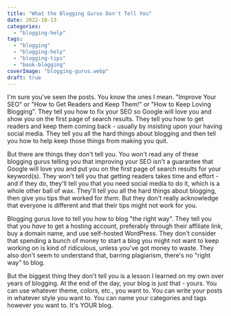 ```yaml
---
title: "What the Blogging Gurus Don't Tell You"
date: 2022-10-13
categories: 
  - "blogging-help"
tags: 
  - "blogging"
  - "blogging-help"
  - "blogging-tips"
  - "book-blogging"
coverImage: "blogging-gurus.webp"
draft: true
---
```


I'm sure you've seen the posts. You know the ones I mean. "Improve Your SEO" or "How to Get Readers and Keep Them!" or "How to Keep Loving Blogging". They tell you how to fix your SEO so Google will love you and show you on the first page of search results. They tell you how to get readers and keep them coming back - usually by insisting upon your having social media. They tell you all the hard things about blogging and then tell you how to help keep those things from making you quit.

But there are things they don't tell you. You won't read any of these blogging gurus telling you that improving your SEO isn't a guarantee that Google will love you and put you on the first page of search results for your keyword(s). They won't tell you that getting readers takes time and effort - and if they do, they'll tell you that you need social media to do it, which is a whole other ball of wax. They'll tell you all the hard things about blogging, then give you tips that worked for _them_. But they don't really acknowledge that everyone is different and that their tips might not work for you.

Blogging gurus love to tell you how to blog "the right way". They tell you that you _have_ to get a hosting account, preferably through their affiliate link, buy a domain name, and use self-hosted WordPress. They don't consider that spending a bunch of money to start a blog you might not want to keep working on is kind of ridiculous, unless you've got money to waste. They also don't seem to understand that, barring plagiarism, there's no "right way" to blog.

But the biggest thing they don't tell you is a lesson I learned on my own over years of blogging. At the end of the day, your blog is just that - yours. You can use whatever theme, colors, etc., you want to. You can write your posts in whatever style you want to. You can name your categories and tags however you want to. It's YOUR blog.
